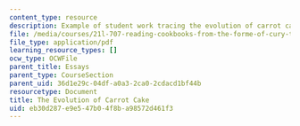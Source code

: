 ```yaml
---
content_type: resource
description: Example of student work tracing the evolution of carrot cake.
file: /media/courses/21l-707-reading-cookbooks-from-the-forme-of-cury-to-the-smitten-kitchen-spring-2017/eb30d287e9e547b04f8ba98572d461f3_MIT21L_707S17_Fifth_Essay.pdf
file_type: application/pdf
learning_resource_types: []
ocw_type: OCWFile
parent_title: Essays
parent_type: CourseSection
parent_uid: 36d1e29c-04df-a0a3-2ca0-2cdacd1bf44b
resourcetype: Document
title: The Evolution of Carrot Cake
uid: eb30d287-e9e5-47b0-4f8b-a98572d461f3
---
```

